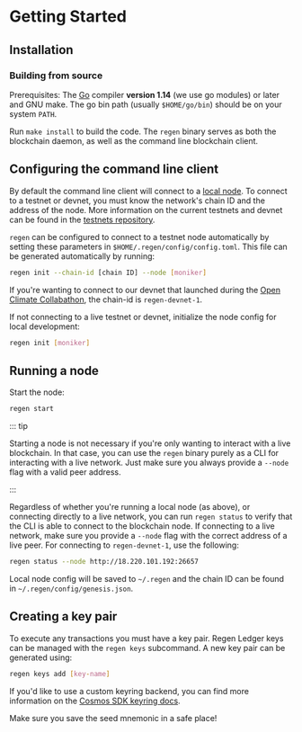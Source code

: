 # Getting Started

## Installation

### Building from source

Prerequisites: The [Go](https://golang.org/doc/install) compiler **version 1.14** (we use
go modules) or later and GNU make. The go bin path (usually `$HOME/go/bin`) should be
on your system `PATH`.

Run `make install` to build the code. The `regen` binary serves as both the blockchain daemon, as well as
the command line blockchain client.

## Configuring the command line client

By default the command line client will connect to a [local node](#running-a-local-node).
To connect to a testnet or devnet, you must know the network's chain ID and the address of the node. More information on the current testnets and devnet can be found in the [testnets repository](https://github.com/regen-network/testnets).

`regen` can be configured to connect to a testnet node automatically by setting these
parameters in `$HOME/.regen/config/config.toml`. This file can be generated
automatically by running:

```sh
regen init --chain-id [chain ID] --node [moniker]
```
If you're wanting to connect to our devnet that launched during the [Open Climate Collabathon](https://www.collabathon.openclimate.earth/), the chain-id is `regen-devnet-1`.


If not connecting to a live testnet or devnet, initialize the node config for local development:

```sh
regen init [moniker]
```


## Running a node

Start the node:
```sh
regen start
```
::: tip

Starting a node is not necessary if you're only wanting to interact with a live blockchain. In that case, you can use the `regen` binary purely as a CLI for interacting with a live network. Just make sure you always provide a `--node` flag with a valid peer address.

:::

Regardless of whether you're running a local node (as above), or connecting directly to a live network, you can run `regen status` to verify that the CLI is able to connect to the blockchain node. If connecting to a live network, make sure you provide a `--node` flag with the correct address of a live peer. For connecting to `regen-devnet-1`, use the following:

```sh
regen status --node http://18.220.101.192:26657
```


Local node config will be saved to `~/.regen` and the chain ID can be found in `~/.regen/config/genesis.json`.

## Creating a key pair

To execute any transactions you must have a key pair. Regen Ledger keys can be managed with the `regen keys` subcommand. A new key pair can be generated using:

```sh
regen keys add [key-name]
```
If you'd like to use a custom keyring backend, you can find more information on the [Cosmos SDK keyring docs](https://docs.cosmos.network/master/run-node/keyring.html).


Make sure you save the seed mnemonic in a safe place!
